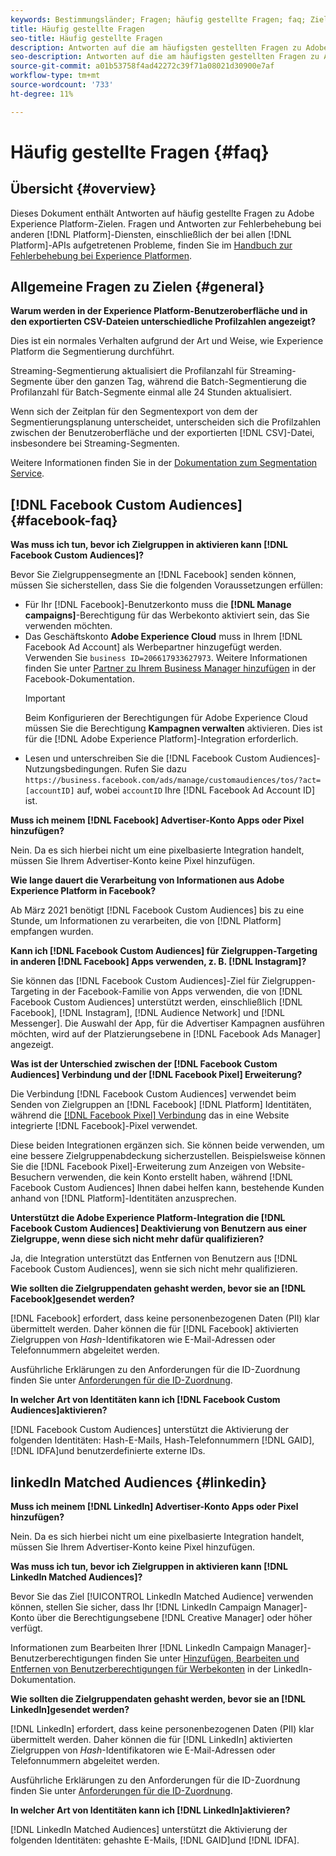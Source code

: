 ```yaml
---
keywords: Bestimmungsländer; Fragen; häufig gestellte Fragen; faq; Ziele-FAQ
title: Häufig gestellte Fragen
seo-title: Häufig gestellte Fragen
description: Antworten auf die am häufigsten gestellten Fragen zu Adobe Experience Platform-Zielen
seo-description: Antworten auf die am häufigsten gestellten Fragen zu Adobe Experience Platform-Zielen
source-git-commit: a01b53758f4ad42272c39f71a08021d30900e7af
workflow-type: tm+mt
source-wordcount: '733'
ht-degree: 11%

---
```



# Häufig gestellte Fragen {#faq}

## Übersicht {#overview}

Dieses Dokument enthält Antworten auf häufig gestellte Fragen zu Adobe Experience Platform-Zielen. Fragen und Antworten zur Fehlerbehebung bei anderen [!DNL Platform]-Diensten, einschließlich der bei allen [!DNL Platform]-APIs aufgetretenen Probleme, finden Sie im [Handbuch zur Fehlerbehebung bei Experience Platformen](../landing/troubleshooting.md).

## Allgemeine Fragen zu Zielen {#general}

**Warum werden in der Experience Platform-Benutzeroberfläche und in den exportierten CSV-Dateien unterschiedliche Profilzahlen angezeigt?**

Dies ist ein normales Verhalten aufgrund der Art und Weise, wie Experience Platform die Segmentierung durchführt.

Streaming-Segmentierung aktualisiert die Profilanzahl für Streaming-Segmente über den ganzen Tag, während die Batch-Segmentierung die Profilanzahl für Batch-Segmente einmal alle 24 Stunden aktualisiert.

Wenn sich der Zeitplan für den Segmentexport von dem der Segmentierungsplanung unterscheidet, unterscheiden sich die Profilzahlen zwischen der Benutzeroberfläche und der exportierten [!DNL CSV]-Datei, insbesondere bei Streaming-Segmenten.

Weitere Informationen finden Sie in der [Dokumentation zum Segmentation Service](../segmentation/home.md).

## [!DNL Facebook Custom Audiences] {#facebook-faq}

**Was muss ich tun, bevor ich Zielgruppen in aktivieren kann  [!DNL Facebook Custom Audiences]?**

Bevor Sie Zielgruppensegmente an [!DNL Facebook] senden können, müssen Sie sicherstellen, dass Sie die folgenden Voraussetzungen erfüllen:

* Für Ihr [!DNL Facebook]-Benutzerkonto muss die **[!DNL Manage campaigns]**-Berechtigung für das Werbekonto aktiviert sein, das Sie verwenden möchten.
* Das Geschäftskonto **Adobe Experience Cloud** muss in Ihrem [!DNL Facebook Ad Account] als Werbepartner hinzugefügt werden. Verwenden Sie `business ID=206617933627973`. Weitere Informationen finden Sie unter [Partner zu Ihrem Business Manager hinzufügen](https://www.facebook.com/business/help/1717412048538897) in der Facebook-Dokumentation.
   >[!IMPORTANT]
   >
   > Beim Konfigurieren der Berechtigungen für Adobe Experience Cloud müssen Sie die Berechtigung **Kampagnen verwalten** aktivieren. Dies ist für die [!DNL Adobe Experience Platform]-Integration erforderlich.
* Lesen und unterschreiben Sie die [!DNL Facebook Custom Audiences]-Nutzungsbedingungen. Rufen Sie dazu `https://business.facebook.com/ads/manage/customaudiences/tos/?act=[accountID]` auf, wobei `accountID` Ihre [!DNL Facebook Ad Account ID] ist.

**Muss ich meinem  [!DNL Facebook] Advertiser-Konto Apps oder Pixel hinzufügen?**

Nein. Da es sich hierbei nicht um eine pixelbasierte Integration handelt, müssen Sie Ihrem Advertiser-Konto keine Pixel hinzufügen.

**Wie lange dauert die Verarbeitung von Informationen aus Adobe Experience Platform in Facebook?**

Ab März 2021 benötigt [!DNL Facebook Custom Audiences] bis zu eine Stunde, um Informationen zu verarbeiten, die von [!DNL Platform] empfangen wurden.

**Kann ich  [!DNL Facebook Custom Audiences] für Zielgruppen-Targeting in anderen  [!DNL Facebook] Apps verwenden, z. B.  [!DNL Instagram]?**

Sie können das [!DNL Facebook Custom Audiences]-Ziel für Zielgruppen-Targeting in der Facebook-Familie von Apps verwenden, die von [!DNL Facebook Custom Audiences] unterstützt werden, einschließlich [!DNL Facebook], [!DNL Instagram], [!DNL Audience Network] und [!DNL Messenger]. Die Auswahl der App, für die Advertiser Kampagnen ausführen möchten, wird auf der Platzierungsebene in [!DNL Facebook Ads Manager] angezeigt.

**Was ist der Unterschied zwischen der  [!DNL Facebook Custom Audiences] Verbindung und der  [!DNL Facebook Pixel] Erweiterung?**

Die Verbindung [!DNL Facebook Custom Audiences] verwendet beim Senden von Zielgruppen an [!DNL Facebook] [!DNL Platform] Identitäten, während die [[!DNL Facebook Pixel] Verbindung](../destinations/catalog/advertising/facebook-pixel.md) das in eine Website integrierte [!DNL Facebook]-Pixel verwendet.

Diese beiden Integrationen ergänzen sich. Sie können beide verwenden, um eine bessere Zielgruppenabdeckung sicherzustellen. Beispielsweise können Sie die [!DNL Facebook Pixel]-Erweiterung zum Anzeigen von Website-Besuchern verwenden, die kein Konto erstellt haben, während [!DNL Facebook Custom Audiences] Ihnen dabei helfen kann, bestehende Kunden anhand von [!DNL Platform]-Identitäten anzusprechen.

**Unterstützt die Adobe Experience Platform-Integration die  [!DNL Facebook Custom Audiences] Deaktivierung von Benutzern aus einer Zielgruppe, wenn diese sich nicht mehr dafür qualifizieren?**

Ja, die Integration unterstützt das Entfernen von Benutzern aus [!DNL Facebook Custom Audiences], wenn sie sich nicht mehr qualifizieren.

**Wie sollten die Zielgruppendaten gehasht werden, bevor sie an  [!DNL Facebook]gesendet werden?**

[!DNL Facebook] erfordert, dass keine personenbezogenen Daten (PII) klar übermittelt werden. Daher können die für [!DNL Facebook] aktivierten Zielgruppen von *Hash*-Identifikatoren wie E-Mail-Adressen oder Telefonnummern abgeleitet werden.

Ausführliche Erklärungen zu den Anforderungen für die ID-Zuordnung finden Sie unter [Anforderungen für die ID-Zuordnung](catalog/social/facebook.md#id-matching-requirements).

**In welcher Art von Identitäten kann ich  [!DNL Facebook Custom Audiences]aktivieren?**

[!DNL Facebook Custom Audiences] unterstützt die Aktivierung der folgenden Identitäten: Hash-E-Mails, Hash-Telefonnummern  [!DNL GAID],  [!DNL IDFA]und benutzerdefinierte externe IDs.

## linkedIn Matched Audiences {#linkedin}

**Muss ich meinem  [!DNL LinkedIn] Advertiser-Konto Apps oder Pixel hinzufügen?**

Nein. Da es sich hierbei nicht um eine pixelbasierte Integration handelt, müssen Sie Ihrem Advertiser-Konto keine Pixel hinzufügen.

**Was muss ich tun, bevor ich Zielgruppen in aktivieren kann  [!DNL LinkedIn Matched Audiences]?**

Bevor Sie das Ziel [!UICONTROL LinkedIn Matched Audience] verwenden können, stellen Sie sicher, dass Ihr [!DNL LinkedIn Campaign Manager]-Konto über die Berechtigungsebene [!DNL Creative Manager] oder höher verfügt.

Informationen zum Bearbeiten Ihrer [!DNL LinkedIn Campaign Manager]-Benutzerberechtigungen finden Sie unter [Hinzufügen, Bearbeiten und Entfernen von Benutzerberechtigungen für Werbekonten](https://www.linkedin.com/help/lms/answer/5753) in der LinkedIn-Dokumentation.

**Wie sollten die Zielgruppendaten gehasht werden, bevor sie an  [!DNL LinkedIn]gesendet werden?**

[!DNL LinkedIn] erfordert, dass keine personenbezogenen Daten (PII) klar übermittelt werden. Daher können die für [!DNL LinkedIn] aktivierten Zielgruppen von *Hash*-Identifikatoren wie E-Mail-Adressen oder Telefonnummern abgeleitet werden.

Ausführliche Erklärungen zu den Anforderungen für die ID-Zuordnung finden Sie unter [Anforderungen für die ID-Zuordnung](catalog/social/linkedin.md#id-matching-requirements).

**In welcher Art von Identitäten kann ich  [!DNL LinkedIn]aktivieren?**

[!DNL LinkedIn Matched Audiences] unterstützt die Aktivierung der folgenden Identitäten: gehashte E-Mails,  [!DNL GAID]und  [!DNL IDFA].
